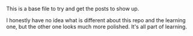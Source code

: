 This is a base file to try and get the posts to show up.

I honestly have no idea what is different about this repo and the learning one, but the other one looks much more polished. It's all part of learning.
